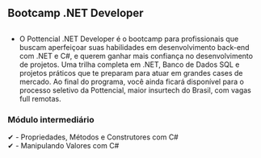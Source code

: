 ## Bootcamp .NET Developer

##

- O Pottencial .NET Developer é o bootcamp para profissionais que buscam aperfeiçoar suas habilidades em 
  desenvolvimento back-end com .NET e C#, e querem ganhar mais confiança no desenvolvimento de projetos. 
  Uma trilha completa em .NET, Banco de Dados SQL e projetos práticos que te preparam para atuar em grandes 
  cases de mercado. Ao final do programa, você ainda ficará disponível para o processo seletivo da Pottencial, 
  maior insurtech do Brasil, com vagas full remotas.
  
### Módulo intermediário 

✔ - Propriedades, Métodos e Construtores com C#<br>
✔ - Manipulando Valores com C#<br>
